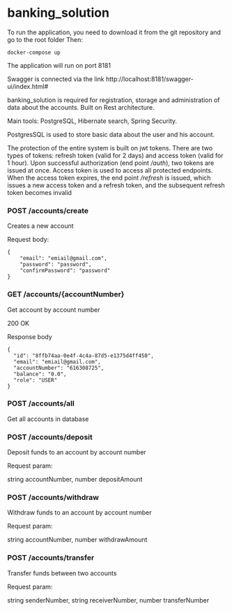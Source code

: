 # banking_solution

  To run the application, you need to download it from the git repository and go to the root folder
  Then:

    docker-compose up

  The application will run on port 8181

  Swagger is connected via the link http://localhost:8181/swagger-ui/index.html#

  banking_solution is required for registration, storage and
  administration of data about the accounts.
  Built on Rest architecture.

  Main tools: PostgreSQL, Hibernate search, Spring Security.

  PostgresSQL is used to store basic data about the user and his account.
  
  The protection of the entire system is built on jwt tokens. 
  There are two types of tokens: refresh token (valid for 2 days) and
  access token (valid for 1 hour). Upon successful authorization (end point */auth*),
  two tokens are issued at once. Access token is used to access all protected endpoints.
  When the access token expires, the end point */refresh* is issued, which issues
  a new access token and a refresh token, and the subsequent refresh token becomes invalid
  
### POST /accounts/create

  Creates a new account

  Request body:

    {
        "email": "emiail@gmail.com",
        "password": "password",
        "confirmPassword": "password"
    }

### GET  /accounts/{accountNumber}

  Get account by account number

  200 OK

  Response body
  
    {
      "id": "8ffb74aa-0e4f-4c4a-87d5-e1375d4ff450",
      "email": "emiail@gmail.com",
      "accountNumber": "616308725",
      "balance": "0.0",
      "role": "USER"
    }

### POST /accounts/all

  Get all accounts in database

### POST /accounts/deposit

  Deposit funds to an account by account number

  Request param:

  string accountNumber,
  number depositAmount

  

### POST /accounts/withdraw

  Withdraw funds to an account by account number

  Request param:

  string accountNumber,
  number withdrawAmount

### POST /accounts/transfer

  Transfer funds between two accounts

  Request param:
  
  string senderNumber,
  string receiverNumber,
  number transferNumber